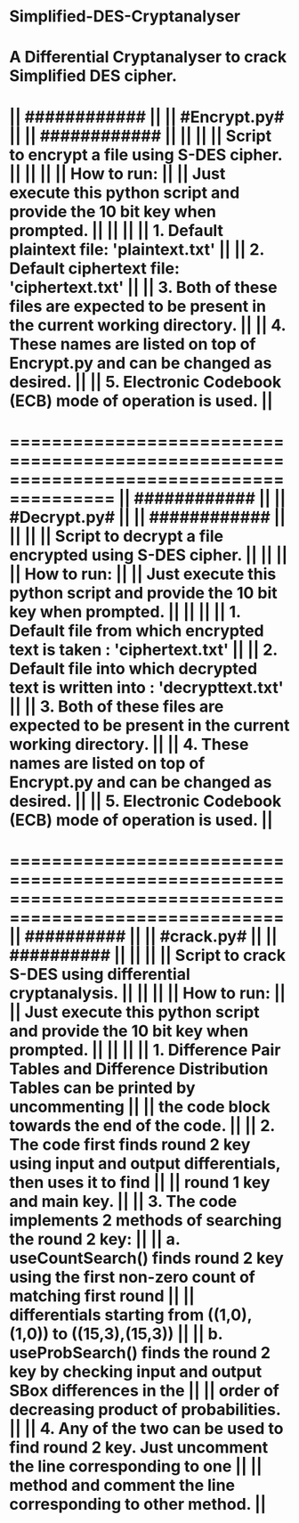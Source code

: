 # Simplified-DES-Cryptanalyser
A Differential Cryptanalyser to crack Simplified DES cipher. 
 =======================================================================================
|| ############                                                                         ||
|| #Encrypt.py#                                                                         ||
|| ############                                                                         ||
||                                                                                      ||
|| Script to encrypt a file using S-DES cipher.                                         ||
||                                                                                      ||
|| How to run:                                                                          ||
|| Just execute this python script and provide the 10 bit key when prompted.            ||
||                                                                                      ||
|| 1. Default plaintext file: 'plaintext.txt'                                           ||
|| 2. Default ciphertext file: 'ciphertext.txt'                                         ||
|| 3. Both of these files are expected to be present in the current working directory.  ||
|| 4. These names are listed on top of Encrypt.py and can be changed as desired.        ||
|| 5. Electronic Codebook (ECB) mode of operation is used.                              ||
 =======================================================================================


 ========================================================================================
|| ############                                                                         ||
|| #Decrypt.py#                                                                         ||
|| ############                                                                         ||
||                                                                                      ||
|| Script to decrypt a file encrypted using S-DES cipher.                               ||
||                                                                                      ||
|| How to run:                                                                          ||
|| Just execute this python script and provide the 10 bit key when prompted.            ||
||                                                                                      ||
|| 1. Default file from which encrypted text is taken : 'ciphertext.txt'                ||
|| 2. Default file into which decrypted text is written into : 'decrypttext.txt'        ||
|| 3. Both of these files are expected to be present in the current working directory.  ||
|| 4. These names are listed on top of Encrypt.py and can be changed as desired.        ||
|| 5. Electronic Codebook (ECB) mode of operation is used.                              ||
 ========================================================================================


 ========================================================================================================
|| ##########                                                                                           ||
|| #crack.py#                                                                                           ||
|| ##########                                                                                           ||
||                                                                                                      ||
|| Script to crack S-DES using differential cryptanalysis.                                              ||
||                                                                                                      ||
|| How to run:                                                                                          ||
|| Just execute this python script and provide the 10 bit key when prompted.                            ||
||                                                                                                      ||
|| 1. Difference Pair Tables and Difference Distribution Tables can be printed by uncommenting          ||
||    the code block towards the end of the code.                                                       ||
|| 2. The code first finds round 2 key using input and output differentials, then uses it to find       ||
||    round 1 key and main key.                                                                         ||
|| 3. The code implements 2 methods of searching the round 2 key:                                       ||
||     a. useCountSearch() finds round 2 key using the first non-zero count of matching first round     ||
||        differentials starting from ((1,0),(1,0)) to ((15,3),(15,3))                                  ||
||     b. useProbSearch() finds the round 2 key by checking input and output SBox differences in the    ||
||        order of decreasing product of probabilities.                                                 ||
|| 4. Any of the two can be used to find round 2 key. Just uncomment the line corresponding to one      ||
||    method and comment the line corresponding to other method.                                        ||
 ========================================================================================================
